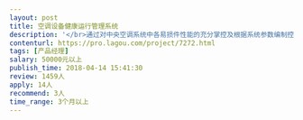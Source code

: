 ```yaml
---                
layout: post       
title: 空调设备健康运行管理系统           
description: '</br>通过对中央空调系统中各易损件性能的充分掌控及根据系统参数编制控制程序，实现对故障点的提前预知故障，提前告警，达到对设备的良好运行管理。</br>'     
contenturl: https://pro.lagou.com/project/7272.html      
tags: [产品经理]            
salary: 50000元以上          
publish_time: 2018-04-14 15:41:30         
review: 1459人                   
apply: 14人                   
recommend: 3人                   
time_range: 3个月以上              
---                 
```

